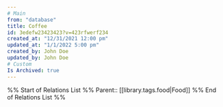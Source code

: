 ```yaml
---
# Main
from: "database"
title: Coffee
id: 3edefw23423423?v=423rfwerf234
created_at: "12/31/2021 12:00 pm"
updated_at: "1/1/2022 5:00 pm"
created_by: John Doe
updated_by: John Doe
# Custom
Is Archived: true 
---
```

%% Start of Relations List %%
Parent:: [[library.tags.food|Food]]
%% End of Relations List  %%
